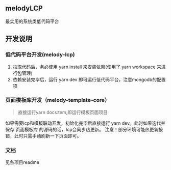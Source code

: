 ## melodyLCP

最实用的系统类低代码平台

## 开发说明

### 低代码平台开发(melody-lcp)

1. 拉取代码后，务必使用 yarn install 来安装依赖(使用了 yarn workspace 来进行包管理)
2. 依赖安装完毕后，运行 yarn dev 即可运行低代码平台，注意mongodb的配置项

### 页面模板库开发（melody-template-core）

> 直接运行yarn docs:tem,即运行模板页面项目

如果需要lcp和模板联动开发，初始化完毕后直接运行 yarn dev。此时如果迭代并保存 页面模板库 的源码的话，lcp会同步热更新。
注意！部分环境可能热更新报错，此时只需手动刷新一下页面即可。

### 文档

见各项目readme
